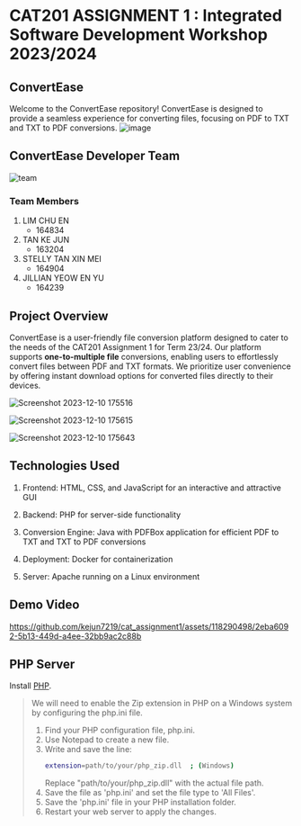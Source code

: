 # CAT201 ASSIGNMENT 1 : Integrated Software Development Workshop 2023/2024

## ConvertEase
Welcome to the ConvertEase repository! ConvertEase is designed to provide a seamless experience for converting files, focusing on PDF to TXT and TXT to PDF conversions.
![image](https://github.com/kejun7219/cat_assignment1/assets/117891999/8a0a0c51-5434-419b-8c3f-3b770d67d06a)

## ConvertEase Developer Team
![team](https://github.com/kejun7219/cat_assignment1/assets/116903730/f76628bb-8060-4c42-b52b-58a954783b97)

### Team Members
1. LIM CHU EN
   - 164834  
3. TAN KE JUN
   - 163204  
5. STELLY TAN XIN MEI
   - 164904  
7. JILLIAN YEOW EN YU
   - 164239  

## Project Overview
ConvertEase is a user-friendly file conversion platform designed to cater to the needs of the CAT201 Assignment 1 for Term 23/24. Our platform supports **one-to-multiple file** conversions, enabling users to effortlessly convert files between PDF and TXT formats. We prioritize user convenience by offering instant download options for converted files directly to their devices.

![Screenshot 2023-12-10 175516](https://github.com/kejun7219/cat_assignment1/assets/116903730/cd3f0108-7c3a-41b5-af17-398f38d5c610)

![Screenshot 2023-12-10 175615](https://github.com/kejun7219/cat_assignment1/assets/116903730/23f58c23-a666-4caa-8202-6a77a681c5e5)

![Screenshot 2023-12-10 175643](https://github.com/kejun7219/cat_assignment1/assets/116903730/4972c0e7-0e70-4d4e-8aa9-8d4a7aaf95ae)


## Technologies Used
1. Frontend:
HTML, CSS, and JavaScript for an interactive and attractive GUI

2. Backend:
PHP for server-side functionality

3. Conversion Engine:
Java with PDFBox application for efficient PDF to TXT and TXT to PDF conversions

4. Deployment:
Docker for containerization

5. Server:
Apache running on a Linux environment


## Demo Video

https://github.com/kejun7219/cat_assignment1/assets/118290498/2eba6092-5b13-449d-a4ee-32bb9ac2c88b


## PHP Server 
Install <a href="https://www.php.net/">PHP</a>.

> We will need to enable the Zip extension in PHP on a Windows system by configuring the php.ini file.
> 1. Find your PHP configuration file, php.ini.
> 2. Use Notepad to create a new file.
> 3. Write and save the line:
>    ```bash
>    extension=path/to/your/php_zip.dll  ; (Windows)
>    ```
>    Replace "path/to/your/php_zip.dll" with the actual file path.
> 4. Save the file as 'php.ini' and set the file type to 'All Files'.
> 5. Save the 'php.ini' file in your PHP installation folder.
> 6. Restart your web server to apply the changes.

